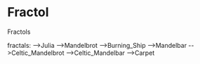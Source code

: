 # Fractol
Fractols

fractals:
  -->Julia
	-->Mandelbrot
	-->Burning_Ship
	-->Mandelbar
	-->Celtic_Mandelbrot
	-->Celtic_Mandelbar
	-->Carpet
